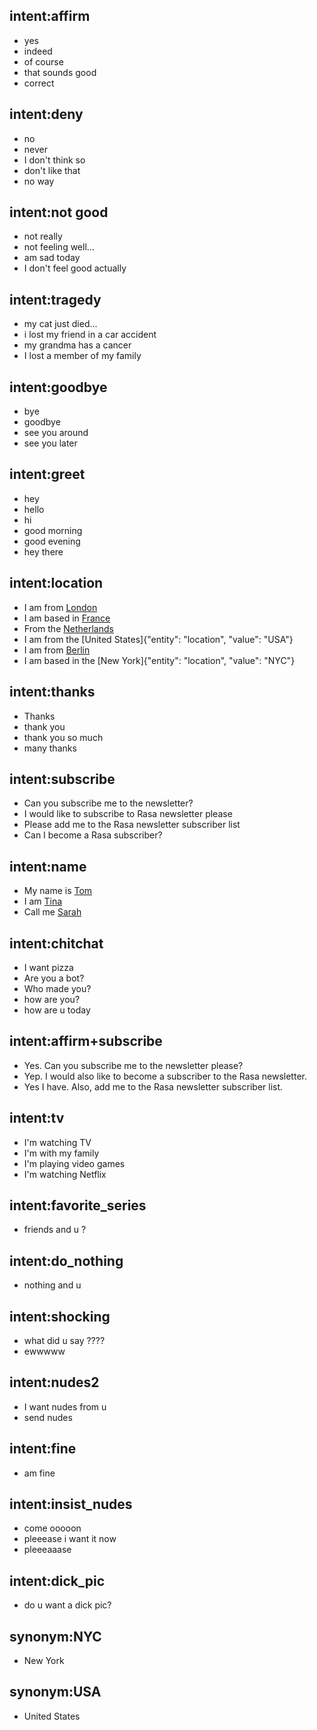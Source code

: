 ## intent:affirm
- yes
- indeed
- of course
- that sounds good
- correct

## intent:deny
- no
- never
- I don't think so
- don't like that
- no way

## intent:not good
- not really
- not feeling well...
- am sad today
- I don't feel good actually

## intent:tragedy
- my cat just died...
- i lost my friend in a car accident
- my grandma has a cancer
- I lost a member of my family

## intent:goodbye
- bye
- goodbye
- see you around
- see you later

## intent:greet
- hey
- hello
- hi
- good morning
- good evening
- hey there

## intent:location
- I am from [London](location)
- I am based in [France](location)
- From the [Netherlands](location)
- I am from the [United States]{"entity": "location", "value": "USA"}
- I am from [Berlin](location)
- I am based in the [New York]{"entity": "location", "value": "NYC"}

## intent:thanks
- Thanks
- thank you
- thank you so much
- many thanks

## intent:subscribe
- Can you subscribe me to the newsletter?
- I would like to subscribe to Rasa newsletter please
- Please add me to the Rasa newsletter subscriber list
- Can I become a Rasa subscriber?

## intent:name
- My name is [Tom](name)
- I am [Tina](name)
- Call me [Sarah](name)

## intent:chitchat
- I want pizza
- Are you a bot?
- Who made you?
- how are you?
- how are u today

## intent:affirm+subscribe
- Yes. Can you subscribe me to the newsletter please?
- Yep. I would also like to become a subscriber to the Rasa newsletter.
- Yes I have. Also, add me to the Rasa newsletter subscriber list.

## intent:tv
- I'm watching TV
- I'm with my family
- I'm playing video games
- I'm watching Netflix

## intent:favorite_series
- friends and u ?

## intent:do_nothing
- nothing and u

## intent:shocking
- what did u say ????
- ewwwww

## intent:nudes2
- I want nudes from u
- send nudes

## intent:fine
- am fine

## intent:insist_nudes
- come ooooon
- pleeease i want it now
- pleeeaaase

## intent:dick_pic
- do u want a dick pic?

## synonym:NYC
- New York

## synonym:USA
- United States

